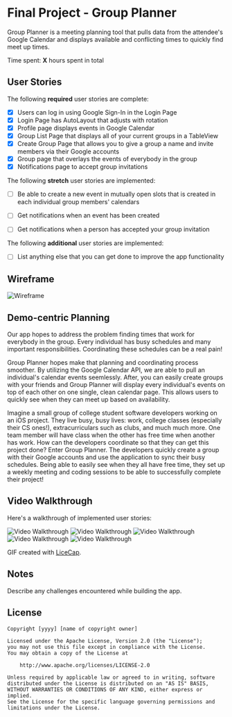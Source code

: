 # Final Project - Group Planner

Group Planner is a meeting planning tool that pulls data from the attendee's
Google Calendar and displays available and conflicting times to quickly find
meet up times.

Time spent: **X** hours spent in total

## User Stories

The following **required** user stories are complete:

- [x] Users can log in using Google Sign-In in the Login Page
- [x] Login Page has AutoLayout that adjusts with rotation
- [x] Profile page displays events in Google Calendar
- [x] Group List Page that displays all of your current groups in a TableView
- [x] Create Group Page that allows you to give a group a name and invite
  members via their Google accounts
- [x] Group page that overlays the events of everybody in the group 
- [x] Notifications page to accept group invitations

The following **stretch** user stories are implemented:

- [ ] Be able to create a new event in mutually open slots that is created in
  each individual group members' calendars
- [ ] Get notifications when an event has been created
- [ ] Get notifications when a person has accepted your group invitation


The following **additional** user stories are implemented:

- [ ] List anything else that you can get done to improve the app functionality


## Wireframe
<img src='https://i.imgur.com/EdR1E6Q.jpg' title='Wireframe' width='' alt='Wireframe' />


## Demo-centric Planning

Our app hopes to address the problem finding times that work for everybody in the group. Every individual has busy schedules and many important responsibilities. Coordinating these schedules can be a real pain!

Group Planner hopes make that planning and coordinating process smoother. By utilizing the Google Calendar API, we are able to pull an individual's calendar events seemlessly. After, you can easily create groups with your friends and Group Planner will display every individual's events on top of each other on one single, clean calendar page. This allows users to quickly see when they can meet up based on availability. 

Imagine a small group of college student software developers working on an iOS project. They live busy, busy lives: work, college classes (especially their CS ones!), extracurriculars such as clubs, and much much more. One team member will have class when the other has free time when another has work. How can the developers coordinate so that they can get this project done? Enter Group Planner. The developers quickly create a group with their Google accounts and use the application to sync their busy schedules. Being able to easily see when they all have free time, they set up a weekly meeting and coding sessions to be able to successfully complete their project!


## Video Walkthrough

Here's a walkthrough of implemented user stories:

<img src='https://i.imgur.com/GFlEJtY.gif' title='Video Walkthrough' width='' alt='Video Walkthrough' />
<img src='https://i.imgur.com/gz4pmW0.gif' title='Video Walkthrough' width='' alt='Video Walkthrough' />
<img src='https://i.imgur.com/raBheGu.gif' title='Video Walkthrough' width='' alt='Video Walkthrough' />
<img src='https://i.imgur.com/EIWOrvR.gif' title='Video Walkthrough' width='' alt='Video Walkthrough' />
<img src='https://i.imgur.com/vEHS9xj.gif' title='Video Walkthrough' width='' alt='Video Walkthrough' />

GIF created with [LiceCap](http://www.cockos.com/licecap/).

## Notes

Describe any challenges encountered while building the app.

## License

    Copyright [yyyy] [name of copyright owner]

    Licensed under the Apache License, Version 2.0 (the "License");
    you may not use this file except in compliance with the License.
    You may obtain a copy of the License at

        http://www.apache.org/licenses/LICENSE-2.0

    Unless required by applicable law or agreed to in writing, software
    distributed under the License is distributed on an "AS IS" BASIS,
    WITHOUT WARRANTIES OR CONDITIONS OF ANY KIND, either express or implied.
    See the License for the specific language governing permissions and
    limitations under the License.
